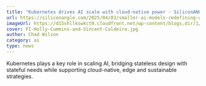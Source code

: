 ```yaml
---
title: "Kubernetes drives AI scale with cloud-native power - SiliconANGLE"
url: https://siliconangle.com/2025/04/03/smaller-ai-models-redefining-whats-possible-kubernetes-kubeconeu/
imageUrl: https://d15shllkswkct0.cloudfront.net/wp-content/blogs.dir/1/files/2025/04/FI-Holly-Cummins-and-Vincent-Caldeira.jpg
cover: FI-Holly-Cummins-and-Vincent-Caldeira.jpg
author: Chad Wilson
category: ai
type: news
---
```


Kubernetes plays a key role in scaling AI, bridging stateless design with stateful needs while supporting cloud-native, edge and sustainable strategies.